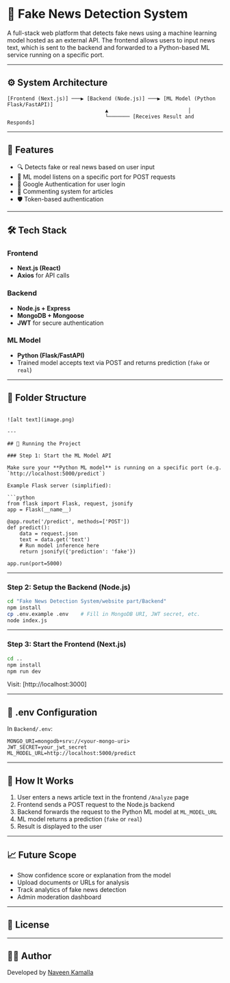 
# 📰 Fake News Detection System

A full-stack web platform that detects fake news using a machine learning model hosted as an external API. The frontend allows users to input news text, which is sent to the backend and forwarded to a Python-based ML service running on a specific port.

---

## ⚙️ System Architecture

```
[Frontend (Next.js)] ───▶ [Backend (Node.js)] ───▶ [ML Model (Python Flask/FastAPI)]
                                ▲                          │
                                └─────── [Receives Result and Responds]
```

---

## 🌟 Features

- 🔍 Detects fake or real news based on user input
- 📡 ML model listens on a specific port for POST requests
- 🔐 Google Authentication for user login
- 💬 Commenting system for articles
- 🛡️ Token-based authentication

---

## 🛠️ Tech Stack

### Frontend
- **Next.js (React)**
- **Axios** for API calls

### Backend
- **Node.js + Express**
- **MongoDB + Mongoose**
- **JWT** for secure authentication

### ML Model
- **Python (Flask/FastAPI)**
- Trained model accepts text via POST and returns prediction (`fake` or `real`)

---

## 📁 Folder Structure

```

![alt text](image.png)

---

## 🚀 Running the Project

### Step 1: Start the ML Model API

Make sure your **Python ML model** is running on a specific port (e.g. `http://localhost:5000/predict`)

Example Flask server (simplified):

```python
from flask import Flask, request, jsonify
app = Flask(__name__)

@app.route('/predict', methods=['POST'])
def predict():
    data = request.json
    text = data.get('text')
    # Run model inference here
    return jsonify({'prediction': 'fake'})

app.run(port=5000)
```

---

### Step 2: Setup the Backend (Node.js)

```bash
cd "Fake News Detection System/website part/Backend"
npm install
cp .env.example .env    # Fill in MongoDB URI, JWT secret, etc.
node index.js
```

---

### Step 3: Start the Frontend (Next.js)

```bash
cd ..
npm install
npm run dev
```

Visit: [http://localhost:3000]

---

## 🔐 .env Configuration

In `Backend/.env`:

```env
MONGO_URI=mongodb+srv://<your-mongo-uri>
JWT_SECRET=your_jwt_secret
ML_MODEL_URL=http://localhost:5000/predict
```

---

## 🧪 How It Works

1. User enters a news article text in the frontend `/Analyze` page
2. Frontend sends a POST request to the Node.js backend
3. Backend forwards the request to the Python ML model at `ML_MODEL_URL`
4. ML model returns a prediction (`fake` or `real`)
5. Result is displayed to the user

---

## 📈 Future Scope

- Show confidence score or explanation from the model
- Upload documents or URLs for analysis
- Track analytics of fake news detection
- Admin moderation dashboard

---

## 📄 License

____

## 👨‍💻 Author

Developed by [Naveen Kamalla](https://github.com/Navy17)
